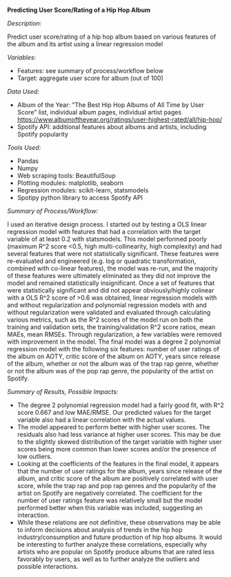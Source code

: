 **Predicting User Score/Rating of a Hip Hop Album**

*Description:*

Predict user score/rating of a hip hop album based on various features of the album and its artist using a linear regression model



*Variables:*

- Features: see summary of process/workflow below
- Target: aggregate user score for album (out of 100)



*Data Used:*

- Album of the Year: "The Best Hip Hop Albums of All Time by User Score" list, individual album pages, individual artist pages
  https://www.albumoftheyear.org/ratings/user-highest-rated/all/hip-hop/
- Spotify API: additional features about albums and artists, including Spotify popularity



*Tools Used:*

- Pandas
- Numpy
- Web scraping tools: BeautifulSoup
- Plotting modules: matplotlib, seaborn
- Regression modules: scikit-learn, statsmodels
- Spotipy python library to access Spotify API



*Summary of Process/Workflow:*

I used an iterative design process. I started out by testing a OLS linear regression model with features that had a correlation with the target variable of at least 0.2 with statsmodels. This model performed poorly (maximum R^2 score <0.5, high multi-collinearity, high complexity) and had several features that were not statistically significant. These features were re-evaluated and engineered (e.g. log or quadratic transformation, combined with co-linear features), the model was re-run, and the majority of these features were ultimately eliminated as they did not improve the model and remained statistically insignificant. Once a set of features that were statistically significant and did not appear obviously/highly colinear with a OLS R^2 score of >0.6 was obtained, linear regression models with and without regularization and polynomial regression models with and without regularization were validated and evaluated through calculating various metrics, such as the R^2 scores of the model run on both the training and validation sets, the training/validation R^2 score ratios, mean MAEs, mean RMSEs. Through regularization, a few variables were removed with improvement in the model. The final model was a degree 2 polynomial regression model with the following six features: number of user ratings of the album on AOTY, critic score of the album on AOTY, years since release of the album, whether or not the album was of the trap rap genre, whether or not the album was of the pop rap genre, the popularity of the artist on Spotify.



*Summary of Results, Possible Impacts:*

- The degree 2 polynomial regression model had a fairly good fit, with R^2 score 0.667 and low MAE/RMSE. Our predicted values for the target variable also had a linear correlation with the actual values.
- The model appeared to perform better with higher user scores. The residuals also had less variance at higher user scores. This may be due to the slightly skewed distribution of the target variable with higher user scores being more common than lower scores and/or the presence of low outliers.
- Looking at the coefficients of the features in the final model, it appears that the number of user ratings for the album, years since release of the album, and critic score of the album are positively correlated with user score, while the trap rap and pop rap genres and the popularity of the artist on Spotify are negatively correlated. The coefficient for the number of user ratings feature was relatively small but the model performed better when this variable was included, suggesting an interaction.
- While these relations are not definitive, these observations may be able to inform decisions about analysis of trends in the hip hop industry/consumption and future production of hip hop albums. It would be interesting to further analyze these correlations, especially why artists who are popular on Spotify produce albums that are rated less favorably by users, as well as to further analyze the outliers and possible interactions.